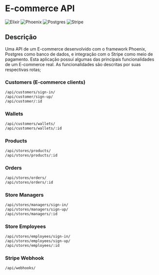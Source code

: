 # E-commerce API

![Elixir](https://img.shields.io/badge/Elixir-4B275F?style=for-the-badge&logo=elixir&logoColor=white)
![Phoenix](https://img.shields.io/badge/Phoenix%20Framework-FD4F00?style=for-the-badge&logo=phoenixframework&logoColor=fff)
![Postgres](https://img.shields.io/badge/PostgreSQL-316192?style=for-the-badge&logo=postgresql&logoColor=white)
![Stripe](https://img.shields.io/badge/Stripe-626CD9?style=for-the-badge&logo=Stripe&logoColor=white)

## Descrição

Uma API de um E-commerce desenvolvido com o framework Phoenix, Postgres como banco de
dados, e integração com o Stripe como meio de pagamento. Esta aplicação possuí algumas das
principais funcionalidades de um E-commerce real. As funcionalidades são descritas por suas
respectivas rotas;

### Customers (E-commerce clients)

```bash
/api/customers/sign-in/
/api/customer/sign-up/
/api/customer/:id
```

### Wallets

```bash
/api/customers/wallets/
/api/customers/wallets/:id
```

### Products

```bash
/api/stores/products/
/api/stores/products/:id
```

### Orders

```bash
/api/stores/orders/
/api/stores/orders/:id
```

### Store Managers

```bash
/api/stores/managers/sign-in/
/api/stores/managers/sign-up/
/api/stores/managers/:id
```

### Store Employees

```bash
/api/stores/employees/sign-in/
/api/stores/employees/sign-up/
/api/stores/employees/:id
```

### Stripe Webhook

```bash
/api/webhooks/
```
